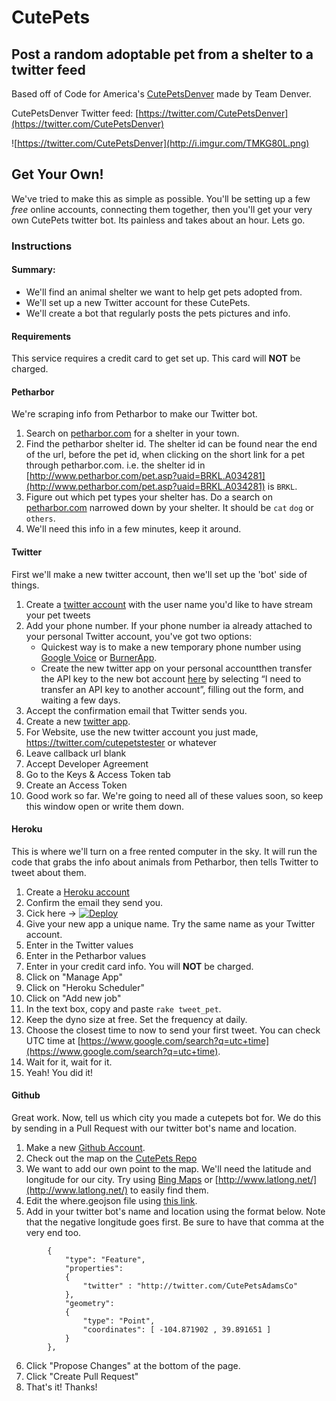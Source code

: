 CutePets
========

Post a random adoptable pet from a shelter to a twitter feed
------------------------------------------------------------

Based off of Code for America's [CutePetsDenver](https://github.com/codeforamerica/cutepetsdenver) made by Team Denver.

CutePetsDenver Twitter feed: [https://twitter.com/CutePetsDenver](https://twitter.com/CutePetsDenver)

![https://twitter.com/CutePetsDenver](http://i.imgur.com/TMKG80L.png)

## Get Your Own!
We've tried to make this as simple as possible. You'll be setting up a few _free_ online accounts, connecting them together, then you'll get your very own CutePets twitter bot. Its painless and takes about an hour. Lets go.


### Instructions
#### Summary:
* We'll find an animal shelter we want to help get pets adopted from.
* We'll set up a new Twitter account for these CutePets.
* We'll create a bot that regularly posts the pets pictures and info.

#### Requirements
This service requires a credit card to get set up. This card will **NOT** be charged.

#### Petharbor
We're scraping info from Petharbor to make our Twitter bot.

1. Search on [petharbor.com](http://www.petharbor.com) for a shelter in your town.
2. Find the petharbor shelter id. The shelter id can be found near the end of the url, before the pet id, when clicking on the short link for a pet through petharbor.com. i.e. the shelter id in [http://www.petharbor.com/pet.asp?uaid=BRKL.A034281](http://www.petharbor.com/pet.asp?uaid=BRKL.A034281) is `BRKL`.
3. Figure out which pet types your shelter has. Do a search on [petharbor.com](http://www.petharbor.com) narrowed down by your shelter. It should be `cat` `dog` or `others`.
4. We'll need this info in a few minutes, keep it around.


#### Twitter
First we'll make a new twitter account, then we'll set up the 'bot' side of things.

1. Create a [twitter account](https://twitter.com/signup) with the user name you'd like to have stream your pet tweets
2. Add your phone number. If your phone number ia already attached to your personal Twitter account, you've got two options:
    * Quickest way is to make a new temporary phone number using [Google Voice](https://www.google.com/voice) or [BurnerApp](http://www.burnerapp.com/).
    * Create the new twitter app on your personal accountthen transfer the API key to the new bot account [here](https://support.twitter.com/forms/platform) by selecting “I need to transfer an API key to another account”, filling out the form, and waiting a few days.
3. Accept the confirmation email that Twitter sends you.
4. Create a new [twitter app](https://apps.twitter.com/).
5. For Website, use the new twitter account you just made, https://twitter.com/cutepetstester or whatever
6. Leave callback url blank
7. Accept Developer Agreement
8. Go to the Keys & Access Token tab
9. Create an Access Token
10. Good work so far. We're going to need all of these values soon, so keep this window open or write them down.

#### Heroku
This is where we'll turn on a free rented computer in the sky. It will run the code that grabs the info about animals from Petharbor, then tells Twitter to tweet about them.

1. Create a [Heroku account](https://id.heroku.com/signup/www-header)
2. Confirm the email they send you.
3. Cick here -> [![Deploy](https://www.herokucdn.com/deploy/button.png)](https://heroku.com/deploy)
4. Give your new app a unique name. Try the same name as your Twitter account.
5. Enter in the Twitter values
6. Enter in the Petharbor values
7. Enter in your credit card info. You will **NOT** be charged.
8. Click on "Manage App"
9. Click on "Heroku Scheduler"
10. Click on "Add new job"
11. In the text box, copy and paste `rake tweet_pet`.
12. Keep the dyno size at free. Set the frequency at daily.
13. Choose the closest time to now to send your first tweet. You can check UTC time at [https://www.google.com/search?q=utc+time](https://www.google.com/search?q=utc+time).
14. Wait for it, wait for it.
15. Yeah! You did it!

#### Github
Great work. Now, tell us which city you made a cutepets bot for. We do this by sending in a Pull Request with our twitter bot's name and location.

1. Make a new [Github Account](https://github.com/join).
2. Check out the map on the [CutePets Repo](https://github.com/codeforamerica/CutePets/blob/master/where.geojson)
3. We want to add our own point to the map. We'll need the latitude and longitude for our city. Try using [Bing Maps](https://www.bing.com/maps/) or [http://www.latlong.net/](http://www.latlong.net/) to easily find them.
4. Edit the where.geojson file using [this link](https://github.com/codeforamerica/CutePets/edit/master/where.geojson).
5. Add in your twitter bot's name and location using the format below. Note that the negative longitude goes first. Be sure to have that comma at the very end too.
```
		{
			"type": "Feature",
			"properties":
			{
				"twitter" : "http://twitter.com/CutePetsAdamsCo"
			},
			"geometry":
			{
				"type": "Point",
				"coordinates": [ -104.871902 , 39.891651 ]
			}
		},
```
6. Click "Propose Changes" at the bottom of the page.
7. Click "Create Pull Request"
8. That's it! Thanks!
